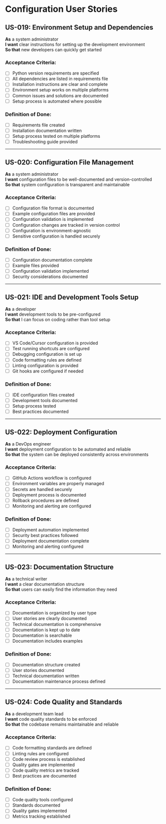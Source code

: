 # Configuration User Stories

## US-019: Environment Setup and Dependencies

**As** a system administrator  
**I want** clear instructions for setting up the development environment  
**So that** new developers can quickly get started

### Acceptance Criteria:
- [ ] Python version requirements are specified
- [ ] All dependencies are listed in requirements file
- [ ] Installation instructions are clear and complete
- [ ] Environment setup works on multiple platforms
- [ ] Common issues and solutions are documented
- [ ] Setup process is automated where possible

### Definition of Done:
- [ ] Requirements file created
- [ ] Installation documentation written
- [ ] Setup process tested on multiple platforms
- [ ] Troubleshooting guide provided

---

## US-020: Configuration File Management

**As** a system administrator  
**I want** configuration files to be well-documented and version-controlled  
**So that** system configuration is transparent and maintainable

### Acceptance Criteria:
- [ ] Configuration file format is documented
- [ ] Example configuration files are provided
- [ ] Configuration validation is implemented
- [ ] Configuration changes are tracked in version control
- [ ] Configuration is environment-agnostic
- [ ] Sensitive configuration is handled securely

### Definition of Done:
- [ ] Configuration documentation complete
- [ ] Example files provided
- [ ] Configuration validation implemented
- [ ] Security considerations documented

---

## US-021: IDE and Development Tools Setup

**As** a developer  
**I want** development tools to be pre-configured  
**So that** I can focus on coding rather than tool setup

### Acceptance Criteria:
- [ ] VS Code/Cursor configuration is provided
- [ ] Test running shortcuts are configured
- [ ] Debugging configuration is set up
- [ ] Code formatting rules are defined
- [ ] Linting configuration is provided
- [ ] Git hooks are configured if needed

### Definition of Done:
- [ ] IDE configuration files created
- [ ] Development tools documented
- [ ] Setup process tested
- [ ] Best practices documented

---

## US-022: Deployment Configuration

**As** a DevOps engineer  
**I want** deployment configuration to be automated and reliable  
**So that** the system can be deployed consistently across environments

### Acceptance Criteria:
- [ ] GitHub Actions workflow is configured
- [ ] Environment variables are properly managed
- [ ] Secrets are handled securely
- [ ] Deployment process is documented
- [ ] Rollback procedures are defined
- [ ] Monitoring and alerting are configured

### Definition of Done:
- [ ] Deployment automation implemented
- [ ] Security best practices followed
- [ ] Deployment documentation complete
- [ ] Monitoring and alerting configured

---

## US-023: Documentation Structure

**As** a technical writer  
**I want** a clear documentation structure  
**So that** users can easily find the information they need

### Acceptance Criteria:
- [ ] Documentation is organized by user type
- [ ] User stories are clearly documented
- [ ] Technical documentation is comprehensive
- [ ] Documentation is kept up to date
- [ ] Documentation is searchable
- [ ] Documentation includes examples

### Definition of Done:
- [ ] Documentation structure created
- [ ] User stories documented
- [ ] Technical documentation written
- [ ] Documentation maintenance process defined

---

## US-024: Code Quality and Standards

**As** a development team lead  
**I want** code quality standards to be enforced  
**So that** the codebase remains maintainable and reliable

### Acceptance Criteria:
- [ ] Code formatting standards are defined
- [ ] Linting rules are configured
- [ ] Code review process is established
- [ ] Quality gates are implemented
- [ ] Code quality metrics are tracked
- [ ] Best practices are documented

### Definition of Done:
- [ ] Code quality tools configured
- [ ] Standards documented
- [ ] Quality gates implemented
- [ ] Metrics tracking established 
